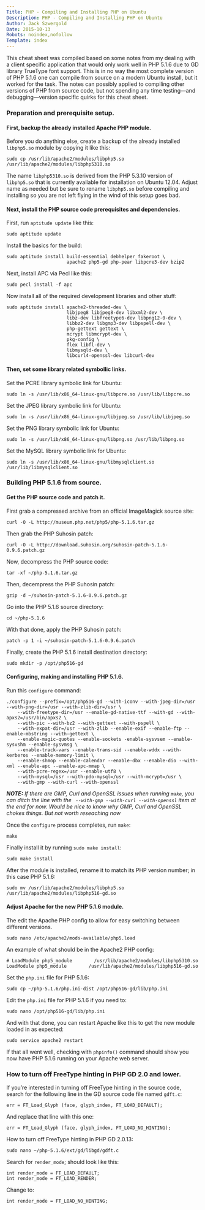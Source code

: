 ```yaml
---
Title: PHP - Compiling and Installing PHP on Ubuntu
Description: PHP - Compiling and Installing PHP on Ubuntu
Author: Jack Szwergold
Date: 2015-10-13
Robots: noindex,nofollow
Template: index
---
```


This cheat sheet was compiled based on some notes from my dealing with a client specific application that would only work well in PHP 5.1.6 due to GD library TrueType font support. This is in no way the most complete version of PHP 5.1.6 one can compile from source on a modern Ubuntu install, but it worked for the task. The notes can possibly applied to compiling other versions of PHP from source code, but not spending any time testing—and debugging—version specific quirks for this cheat sheet.

### Preparation and prerequisite setup.

#### First, backup the already installed Apache PHP module.

Before you do anything else, create a backup of the already installed `libphp5.so` module by copying it like this:

    sudo cp /usr/lib/apache2/modules/libphp5.so /usr/lib/apache2/modules/libphp5310.so

The name `libphp5310.so` is derived from the PHP 5.3.10 version of `libphp5.so` that is currently available for installation on Ubuntu 12.04. Adjust name as needed but be sure to rename `libphp5.so` before compiling and installing so you are not left flying in the wind of this setup goes bad.

#### Next, install the PHP source code prerequisites and dependencies.

First, run `aptitude update` like this:

    sudo aptitude update

Install the basics for the build:

    sudo aptitude install build-essential debhelper fakeroot \
                          apache2 php5-gd php-pear libpcre3-dev bzip2

Next, install APC via Pecl like this:

    sudo pecl install -f apc

Now install all of the required development libraries and other stuff:

    sudo aptitude install apache2-threaded-dev \
                          libjpeg8 libjpeg8-dev libxml2-dev \
                          libz-dev libfreetype6-dev libpng12-0-dev \
                          libbz2-dev libgmp3-dev libpspell-dev \
                          php-gettext gettext \
                          mcrypt libmcrypt-dev \
                          pkg-config \
                          flex libfl-dev \
                          libmysqld-dev \
                          libcurl4-openssl-dev libcurl-dev

#### Then, set some library related symbollic links.

Set the PCRE library symbolic link for Ubuntu:

    sudo ln -s /usr/lib/x86_64-linux-gnu/libpcre.so /usr/lib/libpcre.so

Set the JPEG library symbolic link for Ubuntu:

    sudo ln -s /usr/lib/x86_64-linux-gnu/libjpeg.so /usr/lib/libjpeg.so

Set the PNG library symbolic link for Ubuntu:

    sudo ln -s /usr/lib/x86_64-linux-gnu/libpng.so /usr/lib/libpng.so

Set the MySQL library symbolic link for Ubuntu:

    sudo ln -s /usr/lib/x86_64-linux-gnu/libmysqlclient.so /usr/lib/libmysqlclient.so

### Building PHP 5.1.6 from source.

#### Get the PHP source code and patch it.

First grab a compressed archive from an official ImageMagick source site:

    curl -O -L http://museum.php.net/php5/php-5.1.6.tar.gz

Then grab the PHP Suhosin patch:

    curl -O -L http://download.suhosin.org/suhosin-patch-5.1.6-0.9.6.patch.gz

Now, decompress the PHP source code:

    tar -xf ~/php-5.1.6.tar.gz

Then, decempress the PHP Suhosin patch:

    gzip -d ~/suhosin-patch-5.1.6-0.9.6.patch.gz

Go into the PHP 5.1.6 source directory:

    cd ~/php-5.1.6

With that done, apply the PHP Suhosin patch:

    patch -p 1 -i ~/suhosin-patch-5.1.6-0.9.6.patch

Finally, create the PHP 5.1.6 install destination directory:

    sudo mkdir -p /opt/php516-gd

#### Configuring, making and installing PHP 5.1.6.

Run this `configure` command:

    ./configure --prefix=/opt/php516-gd --with-iconv --with-jpeg-dir=/usr --with-png-dir=/usr --with-zlib-dir=/usr \
        --with-freetype-dir=/usr --enable-gd-native-ttf --with-gd --with-apxs2=/usr/bin/apxs2 \
        --with-pic --with-bz2 --with-gettext --with-pspell \
        --with-expat-dir=/usr --with-zlib --enable-exif --enable-ftp --enable-mbstring --with-gettext \
        --enable-magic-quotes --enable-sockets -enable-sysvsem --enable-sysvshm --enable-sysvmsg \
        --enable-track-vars --enable-trans-sid --enable-wddx --with-kerberos --enable-memory-limit \
        --enable-shmop --enable-calendar --enable-dbx --enable-dio --with-xml --enable-apc --enable-apc-mmap \
        --with-pcre-regex=/usr --enable-utf8 \
        --with-mysql=/usr --with-pdo-mysql=/usr --with-mcrypt=/usr \
        --with-gmp --with-curl --with-openssl

***NOTE:** If there are GMP, Curl and OpenSSL issues when running `make`, you can ditch the line with the ` --with-gmp --with-curl --with-openssl` item at the end for now. Would be nice to know why GMP, Curl and OpenSSL chokes things. But not worth reseaching now*

Once the `configure` process completes, run `make`:

    make

Finally install it by running `sudo make install`:

    sudo make install

After the module is installed, rename it to match its PHP version number; in this case PHP 5.1.6:

    sudo mv /usr/lib/apache2/modules/libphp5.so /usr/lib/apache2/modules/libphp516-gd.so

#### Adjust Apache for the new PHP 5.1.6 module.

The edit the Apache PHP config to allow for easy switching between different versions.

    sudo nano /etc/apache2/mods-available/php5.load

An example of what should be in the Apache2 PHP config:

    # LoadModule php5_module        /usr/lib/apache2/modules/libphp5310.so
    LoadModule php5_module        /usr/lib/apache2/modules/libphp516-gd.so

Set the `php.ini` file for PHP 5.1.6:

    sudo cp ~/php-5.1.6/php.ini-dist /opt/php516-gd/lib/php.ini

Edit the `php.ini` file for PHP 5.1.6 if you need to:

    sudo nano /opt/php516-gd/lib/php.ini

And with that done, you can restart Apache like this to get the new module loaded in as expected:

    sudo service apache2 restart

If that all went well, checking with `phpinfo()` command should show you now have PHP 5.1.6 running on your Apache web server.

### How to turn off FreeType hinting in PHP GD 2.0 and lower.

If you’re interested in turning off FreeType hinting in the source code, search for the following line in the GD source code file named `gdft.c`:

    err = FT_Load_Glyph (face, glyph_index, FT_LOAD_DEFAULT);

And replace that line with this one:

    err = FT_Load_Glyph (face, glyph_index, FT_LOAD_NO_HINTING);

How to turn off FreeType hinting in PHP GD 2.0.13:

    sudo nano ~/php-5.1.6/ext/gd/libgd/gdft.c

Search for `render_mode`; should look like this:

    int render_mode = FT_LOAD_DEFAULT;
    int render_mode = FT_LOAD_RENDER;

Change to:

    int render_mode = FT_LOAD_NO_HINTING;
